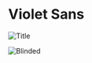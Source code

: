 # Violet Sans

![Title](https://raw.githubusercontent.com/violetoffice/documentation/images/violet_sans.png)

![Blinded](https://raw.githubusercontent.comvioletoffice/violet_sans/blob/master/documentation/images/violet_sans_blinded.png)
